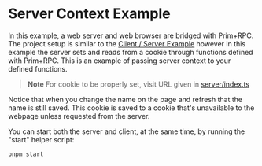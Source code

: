 # Server Context Example

In this example, a web server and web browser are bridged with Prim+RPC. The
project setup is similar to the [Client / Server Example](../02-client-server)
however in this example the server sets and reads from a cookie through
functions defined with Prim+RPC. This is an example of passing server context to
your defined functions.

> **Note** For cookie to be properly set, visit URL given in
> [server/index.ts](./server/index.ts#L26)

Notice that when you change the name on the page and refresh that the name is
still saved. This cookie is saved to a cookie that's unavailable to the webpage
unless requested from the server.

You can start both the server and client, at the same time, by running the
"start" helper script:

```zsh
pnpm start
```
